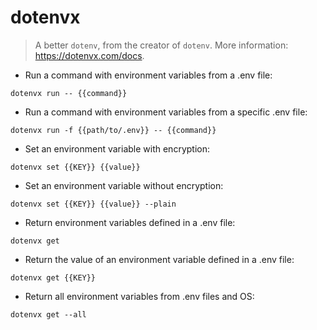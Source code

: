 # dotenvx

> A better `dotenv`, from the creator of `dotenv`.
> More information: <https://dotenvx.com/docs>.

- Run a command with environment variables from a .env file:

`dotenvx run -- {{command}}`

- Run a command with environment variables from a specific .env file:

`dotenvx run -f {{path/to/.env}} -- {{command}}`

- Set an environment variable with encryption:

`dotenvx set {{KEY}} {{value}}`

- Set an environment variable without encryption:

`dotenvx set {{KEY}} {{value}} --plain`

- Return environment variables defined in a .env file:

`dotenvx get`

- Return the value of an environment variable defined in a .env file:

`dotenvx get {{KEY}}`

- Return all environment variables from .env files and OS:

`dotenvx get --all`
